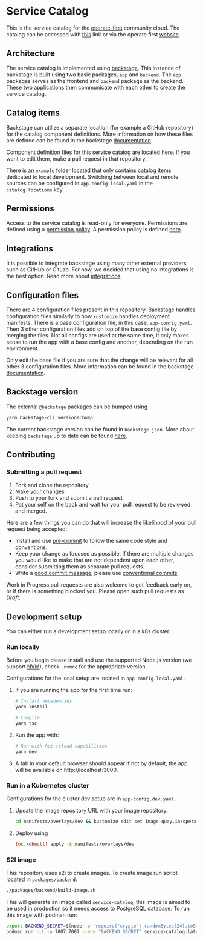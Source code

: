 # Service Catalog

This is the service catalog for the [operate-first](https://github.com/operate-first) community cloud. The catalog can be accessed with [this](https://service-catalog.operate-first.cloud) link or via the operate first [website](https://www.operate-first.cloud).

## Architecture

The service catalog is implemented using [backstage](https://backstage.io/). This instance of backstage is built using two basic packages, `app` and `backend`. The `app` packages serves as the frontend and `backend` package as the backend. These two applications then communicate with each other to create the service catalog.

## Catalog items

Backstage can utilize a separate location (for example a GitHub repository) for the catalog component definitions. More information on how these files are defined can be found in the backstage [documentation](https://backstage.io/docs/features/software-catalog/descriptor-format).

Component definition files for this service catalog are located [here](https://github.com/SamoKopecky/apps/tree/master/service-catalog). If you want to edit them, make a pull request in that repository.

There is an `example` folder located that only contains catalog items dedicated to local development. Switching between local and remote sources can be configured in `app-config.local.yaml` in the `catalog.locations` key.

## Permissions

Access to the service catalog is read-only for everyone. Permissions are defined using a [permission policy](https://backstage.io/docs/permissions/writing-a-policy). A permission policy is defined [here](https://github.com/operate-first/service-catalog/blob/main/packages/backend/src/plugins/permission.ts#L14-L21).

## Integrations

It is possible to integrate backstage using many other external providers such as GitHub or GitLab. For now, we decided that using no integrations is the best option. Read more about [integrations](https://backstage.io/docs/integrations/).

## Configuration files

There are 4 configuration files present in this repository. Backstage handles configuration files similarly to how `kustomize` handles deployment manifests. There is a base configuration file, in this case, `app-config.yaml`. Then 3 other configuration files add on top of the base config file by merging the files. Not all configs are used at the same time, it only makes sense to run the app with a base config and another, depending on the run environment.

Only edit the base file if you are sure that the change will be relevant for all other 3 configuration files. More information can be found in the backstage [documentation](https://backstage.io/docs/conf/).

## Backstage version

The external `@backstage` packages can be bumped using

```sh
yarn backstage-cli versions:bump
```

The current backstage version can be found in `backstage.json`. More about keeping `backstage` up to date can be found [here](https://backstage.io/docs/getting-started/keeping-backstage-updated).

## Contributing

### Submitting a pull request

1. Fork and clone the repository
2. Make your changes
3. Push to your fork and submit a pull request
4. Pat your self on the back and wait for your pull request to be reviewed and merged.

Here are a few things you can do that will increase the likelihood of your pull request being accepted:

- Install and use [pre-commit](https://pre-commit.com/) to follow the same code style and conventions.
- Keep your change as focused as possible. If there are multiple changes you would like to make that are not dependent upon each other, consider submitting them as separate pull requests.
- Write a [good commit message](http://tbaggery.com/2008/04/19/a-note-about-git-commit-messages.html), please use [conventional commits](https://www.conventionalcommits.org/en/v1.0.0/)

Work in Progress pull requests are also welcome to get feedback early on, or if there is something blocked you. Please open such pull requests as *Draft*.

## Development setup

You can either run a development setup locally or in a k8s cluster.

### Run locally

Before you begin please install and use the supported Node.js version (we support [NVM](https://github.com/nvm-sh/nvm)), check `.nvmrc` for the appropriate version.

Configurations for the local setup are located in `app-config.local.yaml`.

1. If you are running the app for the first time run:

    ```sh
    # Install depedencies
    yarn install

    # Compile
    yarn tsc
    ```

2. Run the app with:

    ```sh
    # Run with hot reload capabilities
    yarn dev
    ```

3. A tab in your default browser should appear if not by default, the app will be available on http://localhost:3000.

### Run in a Kubernetes cluster

Configurations for the cluster dev setup are in `app-config.dev.yaml`.

1. Update the image repository URL with your image repository:

    ```sh
    cd manifests/overlays/dev && kustomize edit set image quay.io/operate-first/service-catalog=<your url>
    ```

2. Deploy using

    ```sh
    {oc,kubectl} apply -k manifests/overlays/dev
    ```

### S2I image

This repository uses s2i to create images. To create image run script located in `packages/backend`:

```sh
./packages/backend/build-image.sh
```

This will generate an image called `service-catalog`, this image is aimed to be used in production so it needs access to PostgreSQL database. To run this image with podman run:

```sh
export BACKEND_SECRET=$(node -p 'require("crypto").randomBytes(24).toString("base64")')
podman run -it -p 7007:7007 --env "BACKEND_SECRET" service-catalog:latest
```

